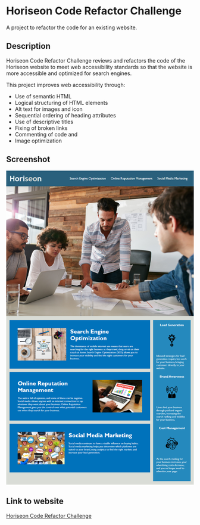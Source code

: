# Horiseon Code Refactor Challenge
A project to refactor the code for an existing website.

## Description
Horiseon Code Refactor Challenge reviews and refactors the code of the Horiseon website to meet web accessibility standards so that the website is more accessible and optimized for search engines.

This project improves web accessibility through:

* Use of semantic HTML
* Logical structuring of HTML elements
* Alt text for images and icon
* Sequential ordering of heading attributes
* Use of descriptive titles
* Fixing of broken links
* Commenting of code and 
* Image optimization

## Screenshot
![Horiseon website homepage](assets/images/horiseon-website-screenshot.png)

## Link to website
[Horiseon Code Refactor Challenge]()

